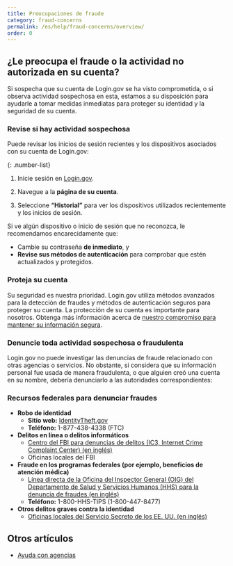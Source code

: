 ```yaml
---
title: Preocupaciones de fraude 
category: fraud-concerns
permalink: /es/help/fraud-concerns/overview/
order: 0
---
```


## ¿Le preocupa el fraude o la actividad no autorizada en su cuenta?

Si sospecha que su cuenta de Login.gov se ha visto comprometida, o si observa actividad sospechosa en esta, estamos a su disposición para ayudarle a tomar medidas inmediatas para proteger su identidad y la seguridad de su cuenta.

### Revise si hay actividad sospechosa

Puede revisar los inicios de sesión recientes y los dispositivos asociados con su cuenta de Login.gov:

{: .number-list}

1. Inicie sesión en [Login.gov](https://secure.login.gov/es/).

2. Navegue a la **página de su cuenta**.

3. Seleccione **“Historial”** para ver los dispositivos utilizados recientemente y los inicios de sesión.

Si ve algún dispositivo o inicio de sesión que no reconozca, le recomendamos encarecidamente que:

   * Cambie su contraseña **de inmediato**, y
   * **Revise sus métodos de autenticación** para comprobar que estén actualizados y protegidos.

### Proteja su cuenta

Su seguridad es nuestra prioridad. Login.gov utiliza métodos avanzados para la detección de fraudes y métodos de autenticación seguros para proteger su cuenta. La protección de su cuenta es importante para nosotros. Obtenga más información acerca de [nuestro compromiso para mantener su información segura](https://login.gov/es/policy/).

### Denuncie toda actividad sospechosa o fraudulenta

Login.gov no puede investigar las denuncias de fraude relacionado con otras agencias o servicios. No obstante, si considera que su información personal fue usada de manera fraudulenta, o que alguien creó una cuenta en su nombre, debería denunciarlo a las autoridades correspondientes:

### Recursos federales para denunciar fraudes

* **Robo de identidad**
   * **Sitio web:** [IdentityTheft.gov](https://identitytheft.gov)
   * **Teléfono:** 1-877-438-4338 (FTC)
* **Delitos en línea o delitos informáticos**
   * [Centro del FBI para denuncias de delitos (IC3, Internet Crime Complaint Center) (en inglés)](https://www.ic3.gov/)
   * Oficinas locales del FBI
* **Fraude en los programas federales (por ejemplo, beneficios de atención médica)**
   * [Línea directa de la Oficina del Inspector General (OIG) del Departamento de Salud y Servicios Humanos (HHS) para la denuncia de fraudes (en inglés)](https://oig.hhs.gov/fraud/report-fraud/)
   * **Teléfono:** 1-800-HHS-TIPS (1-800-447-8477)
* **Otros delitos graves contra la identidad**
   * [Oficinas locales del Servicio Secreto de los EE. UU. (en inglés)](https://www.secretservice.gov/contact/field-offices/)


## Otros artículos

* [Ayuda con agencias](/es/help/specific-agencies/overview/)
